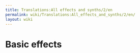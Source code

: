 ```yaml
---
title: Translations:All effects and synths/2/en
permalink: wiki/Translations:All_effects_and_synths/2/en/
layout: wiki
---
```


# Basic effects
